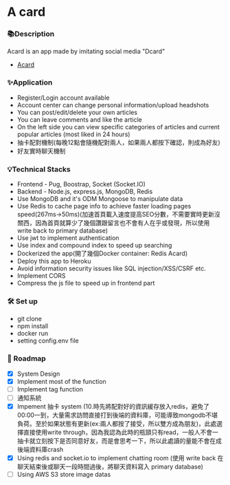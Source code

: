 # A card


### 📚Description
Acard is an app made by imitating social media "Dcard"
- [Acard](https://a-card.herokuapp.com/ "link")

### ✨Application
- Register/Login account available
- Account center can change personal information/upload headshots
- You can post/edit/delete your own articles
- You can leave comments and like the article
- On the left side you can view specific categories of articles and current popular articles (most liked in 24 hours)
- 抽卡配對機制(每晚12點會隨機配對兩人，如果兩人都按下確認，則成為好友)
- 好友實時聊天機制
<!-- - You can use the forgotten password, and a verification mail will be sent to the registered mailbox -->

### 💡Technical Stacks
- Frontend - Pug, Boostrap, Socket (Socket.IO)
- Backend - Node.js, express.js, MongoDB, Redis
- Use MongoDB and it's ODM Mongoose to manipulate data
- Use Redis to cache page info to achieve faster loading pages speed(267ms->50ms)(加速首頁載入速度提高SEO分數，不需要實時更新沒關西，因為首頁就算少了幾個讚跟留言也不會有人在乎或發現，所以使用write back to primary database)
- Use jwt to implement authentication
- Use index and compound index to speed up searching
- Dockerized the app(開了幾個Docker container: Redis Acard)
- Deploy this app to Heroku
- Avoid information security issues like SQL injection/XSS/CSRF etc. 
- Implement CORS
- Compress the js file to speed up in frontend part
<!-- - Use SendGrid第三方Email服務 -->

### 🛠️ Set up
- git clone
- npm install
- docker run
- setting config.env file

### 🦶 Roadmap
- [x] System Design
- [x] Implement most of the function
- [ ] Implement tag function
- [ ] 通知系統
- [x] Impement 抽卡 system (10.時先將配對好的資訊緩存放入redis，避免了00:00一到，大量需求訪問直接打到後端的資料庫，可能導致mongodb不堪負荷。至於如果狀態有更新(ex:兩人都按了接受，所以雙方成為朋友)，此處選擇直接使用write through，因為我認為此時的瓶頸只有read，一般人不會一抽卡就立刻按下是否同意好友，而是會思考一下，所以此處讀的量能不會在成後端資料庫crash
- [x] Using redis and socket.io to implement chatting room (使用 write back 在聊天結束後或聊天一段時間過後，將聊天資料寫入 primary database)
- [ ] Using AWS S3 store image datas
